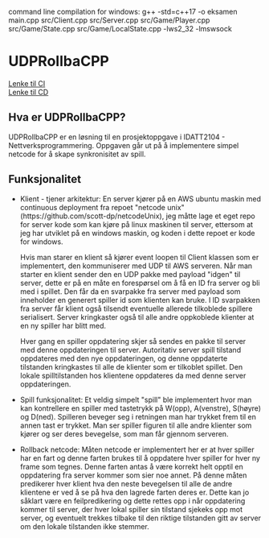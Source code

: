 command line compilation for windows:
g++ -std=c++17 -o eksamen  main.cpp src/Client.cpp src/Server.cpp src/Game/Player.cpp src/Game/State.cpp src/Game/LocalState.cpp -lws2_32 -lmswsock

# UDPRollbaCPP
[Lenke til CI](https://github.com/scott-dp/netcode/actions)  
[Lenke til CD](https://github.com/scott-dp/netcodeUnix/actions)  

## Hva er UDPRollbaCPP?
<p>
  UDPRollbaCPP er en løsning til en prosjektoppgave i IDATT2104 - Nettverksprogrammering. Oppgaven går ut på å implementere simpel netcode for å skape synkronisitet av spill.
</p>

## Funksjonalitet
  <ul>
    <li>
      <p>Klient - tjener arkitektur: En server kjører på en AWS ubuntu maskin med continuous deployment fra repoet "netcode unix" (https://github.com/scott-dp/netcodeUnix), jeg måtte lage et eget repo for server kode som kan kjøre på linux maskinen til server, ettersom at jeg har utviklet på en windows maskin, og koden i dette repoet er kode for windows.</p>
      <p>Hvis man starer en klient så kjører event loopen til Client klassen som er implementert, den kommuniserer med UDP til AWS serveren. Når man starter en klient sender den en UDP pakke med payload "idgen" til server, dette er på en måte en forespørsel om å få en ID fra server og bli med i spillet. Den får da en svarpakke fra server med payload som inneholder en generert spiller id som klienten kan bruke. I ID svarpakken fra server får klient også tilsendt eventuelle allerede tilkoblede spillere serialisert. Server kringkaster også til alle andre oppkoblede klienter at en ny spiller har blitt med. </p>
      <p>Hver gang en spiller oppdatering skjer så sendes en pakke til server med denne oppdateringen til server. Autoritativ server spill tilstand oppdateres med den nye oppdateringen, og denne oppdaterte tilstanden kringkastes til alle de klienter som er tilkoblet spillet. Den lokale spilltilstanden hos klientene oppdateres da med denne server oppdateringen.</p>
    </li>
    <li>
      <p>Spill funksjonalitet: Et veldig simpelt "spill" ble implementert hvor man kan kontrellere en spiller med tastetrykk på W(opp), A(venstre), S(høyre) og D(ned). Spilleren beveger seg i retningen man har trykket frem til en annen tast er trykket. Man ser spiller figuren til alle andre klienter som kjører og ser deres bevegelse, som man får gjennom serveren.</p>
    </li>
    <li>
      <p>Rollback netcode: Måten netcode er implementert her er at hver spiller har en fart og denne farten brukes til å oppdatere hver spiller for hver ny frame som tegnes. Denne farten antas å være korrekt helt opptil en oppdatering fra server kommer som sier noe annet. På denne måten predikerer hver klient hva den neste bevegelsen til alle de andre klientene er ved å se på hva den lagrede farten deres er. Dette kan jo såklart være en feilpredikering og dette rettes opp i når oppdatering kommer til server, der hver lokal spiller sin tilstand sjekeks opp mot server, og eventuelt trekkes tilbake til den riktige tilstanden gitt av server om den lokale tilstanden ikke stemmer.</p>
    </li>
  </ul>
